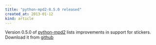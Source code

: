 ```yaml
---
title: "python-mpd2-0.5.0 released"
created_at: 2013-01-12
kind: article
---
```


Version 0.5.0 of [python-mpd2](http://mpd.wikia.com/wiki/ClientLib:python-mpd2) lists improvements in support for stickers.
Download it from [github](https://github.com/Mic92/python-mpd2)

